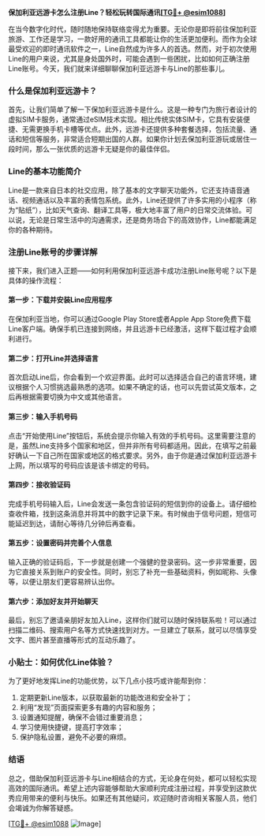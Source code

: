 **保加利亚远游卡怎么注册Line？轻松玩转国际通讯[[TG💪+ @esim1088](https://t.me/s/esim1088)]**

在当今数字化时代，随时随地保持联络变得尤为重要。无论你是即将前往保加利亚旅游、工作还是学习，一款好用的通讯工具都能让你的生活更加便利。而作为全球最受欢迎的即时通讯软件之一，Line自然成为许多人的首选。然而，对于初次使用Line的用户来说，尤其是身处国外时，可能会遇到一些困扰，比如如何正确注册Line账号。今天，我们就来详细聊聊保加利亚远游卡与Line的那些事儿。

### 什么是保加利亚远游卡？

首先，让我们简单了解一下保加利亚远游卡是什么。这是一种专门为旅行者设计的虚拟SIM卡服务，通常通过eSIM技术实现。相比传统实体SIM卡，它具有安装便捷、无需更换手机卡槽等优点。此外，远游卡还提供多种套餐选择，包括流量、通话和短信等服务，非常适合短期出国的人群。如果你计划去保加利亚游玩或居住一段时间，那么一张优质的远游卡无疑是你的最佳伴侣。

### Line的基本功能简介

Line是一款来自日本的社交应用，除了基本的文字聊天功能外，它还支持语音通话、视频通话以及丰富的表情包系统。此外，Line还提供了许多实用的小程序（称为“贴纸”），比如天气查询、翻译工具等，极大地丰富了用户的日常交流体验。可以说，无论是日常生活中的沟通需求，还是商务场合下的高效协作，Line都能满足你的各种期待。

### 注册Line账号的步骤详解

接下来，我们进入正题——如何利用保加利亚远游卡成功注册Line账号呢？以下是具体的操作流程：

#### 第一步：下载并安装Line应用程序
在保加利亚当地，你可以通过Google Play Store或者Apple App Store免费下载Line客户端。确保手机已连接到网络，并且远游卡已经激活，这样下载过程才会顺利进行。

#### 第二步：打开Line并选择语言
首次启动Line后，你会看到一个欢迎界面。此时可以选择适合自己的语言环境，建议根据个人习惯挑选最熟悉的选项。如果不确定的话，也可以先尝试英文版本，之后再根据需要切换为中文或其他语言。

#### 第三步：输入手机号码
点击“开始使用Line”按钮后，系统会提示你输入有效的手机号码。这里需要注意的是，虽然Line支持多个国家和地区，但并非所有号码都适用。因此，在填写之前最好确认一下自己所在国家或地区的格式要求。另外，由于你是通过保加利亚远游卡上网，所以填写的号码应该是该卡绑定的号码。

#### 第四步：接收验证码
完成手机号码输入后，Line会发送一条包含验证码的短信到你的设备上。请仔细检查收件箱，找到这条消息并将其中的数字记录下来。有时候由于信号问题，短信可能延迟到达，请耐心等待几分钟后再查看。

#### 第五步：设置密码并完善个人信息
输入正确的验证码后，下一步就是创建一个强健的登录密码。这一步非常重要，因为它直接关系到账户的安全性。同时，别忘了补充一些基础资料，例如昵称、头像等，以便让朋友们更容易辨认出你。

#### 第六步：添加好友并开始聊天
最后，别忘了邀请亲朋好友加入Line，这样你们就可以随时保持联系啦！可以通过扫描二维码、搜索用户名等方式快速找到对方。一旦建立了联系，就可以尽情享受文字、图片甚至直播等形式的互动乐趣了。

### 小贴士：如何优化Line体验？
为了更好地发挥Line的功能优势，以下几点小技巧或许能帮到你：
1. 定期更新Line版本，以获取最新的功能改进和安全补丁；
2. 利用“发现”页面探索更多有趣的内容和服务；
3. 设置通知提醒，确保不会错过重要消息；
4. 学习使用快捷键，提高打字效率；
5. 保护隐私设置，避免不必要的麻烦。

### 结语

总之，借助保加利亚远游卡与Line相结合的方式，无论身在何处，都可以轻松实现高效的国际通讯。希望上述内容能够帮助大家顺利完成注册过程，并享受到这款优秀应用带来的便利与快乐。如果还有其他疑问，欢迎随时咨询相关客服人员，他们会竭诚为你解答疑惑。

[[TG💪+ @esim1088](https://t.me/s/esim1088) ![Image](https://i.postimg.cc/4NQfJmqS/Snipaste-2025-05-13-00-14-12.png)]